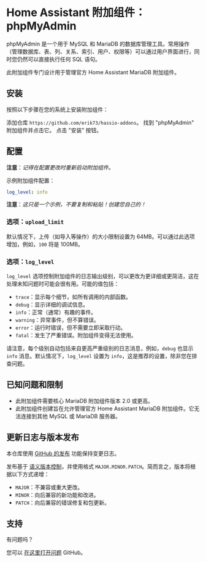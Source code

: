 # Home Assistant 附加组件：phpMyAdmin

phpMyAdmin 是一个用于 MySQL 和 MariaDB 的数据库管理工具。常用操作（管理数据库、表、列、关系、索引、用户、权限等）可以通过用户界面进行，同时您仍然可以直接执行任何 SQL 语句。

此附加组件专门设计用于管理官方 Home Assistant MariaDB 附加组件。

## 安装

按照以下步骤在您的系统上安装附加组件：

添加仓库 `https://github.com/erik73/hassio-addons`。
找到 "phpMyAdmin" 附加组件并点击它。
点击 "安装" 按钮。

## 配置

**注意**：_记得在配置更改时重新启动附加组件。_

示例附加组件配置：

```yaml
log_level: info
```

**注意**：_这只是一个示例，不要复制和粘贴！创建您自己的！_

### 选项：`upload_limit`

默认情况下，上传（如导入等操作）的大小限制设置为 64MB。可以通过此选项增加，例如，`100` 将是 100MB。

### 选项：`log_level`

`log_level` 选项控制附加组件的日志输出级别，可以更改为更详细或更简洁，这在处理未知问题时可能会很有用。可能的值包括：

- `trace`：显示每个细节，如所有调用的内部函数。
- `debug`：显示详细的调试信息。
- `info`：正常（通常）有趣的事件。
- `warning`：异常事件，但不算错误。
- `error`：运行时错误，但不需要立即采取行动。
- `fatal`：发生了严重错误。附加组件变得无法使用。

请注意，每个级别自动包括来自更高严重级别的日志消息，例如，`debug` 也显示 `info` 消息。默认情况下，`log_level` 设置为 `info`，这是推荐的设置，除非您在排查问题。

## 已知问题和限制

- 此附加组件需要核心 MariaDB 附加组件版本 2.0 或更高。
- 此附加组件创建旨在允许管理官方 Home Assistant MariaDB 附加组件。它无法连接到其他 MySQL 或 MariaDB 服务器。

## 更新日志与版本发布

本仓库使用 [GitHub 的发布][releases] 功能保持变更日志。

发布基于 [语义版本控制][semver]，并使用格式 `MAJOR.MINOR.PATCH`。简而言之，版本将根据以下方式递增：

- `MAJOR`：不兼容或重大更改。
- `MINOR`：向后兼容的新功能和改进。
- `PATCH`：向后兼容的错误修复和包更新。

## 支持

有问题吗？

您可以 [在这里打开问题][issue] GitHub。

[addon-badge]: https://my.home-assistant.io/badges/supervisor_addon.svg
[addon]: https://my.home-assistant.io/redirect/supervisor_addon/?addon=a0d7b954_phpmyadmin&repository_url=https%3A%2F%2Fgithub.com%2Ferik73%2Frepository
[contributors]: https://github.com/erik73/addon-phpmyadmin/graphs/contributors
[discord-ha]: https://discord.gg/c5DvZ4e
[discord]: https://discord.me/hassioaddons
[forum]: https://community.home-assistant.io/t/home-assistant-community-add-on-phpmyadmin/171729?u=frenck
[frenck]: https://github.com/frenck
[issue]: https://github.com/erik73/addon-phpmyadmin/issues
[reddit]: https://reddit.com/r/homeassistant
[releases]: https://github.com/erik73/addon-phpmyadmin/releases
[semver]: https://semver.org/spec/v2.0.0.html